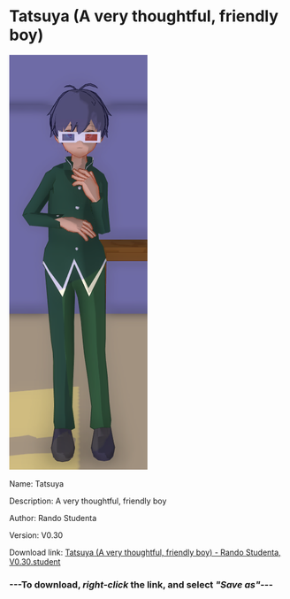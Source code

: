 # Tatsuya (A very thoughtful, friendly boy)

<img src = "https://raw.githubusercontent.com/Arbiter1223/Daigaku-Gurashi-Custom-Students/master/Students/Files/Tatsuya%20(A%20very%20thoughtful%2C%20friendly%20boy).png">

Name: Tatsuya

Description: A very thoughtful, friendly boy

Author: Rando Studenta

Version: V0.30

Download link: <a href="https://raw.githubusercontent.com/Arbiter1223/Daigaku-Gurashi-Custom-Students/master/Students/Files/Tatsuya%20(A%20very%20thoughtful%2C%20friendly%20boy)%20-%20Rando%20Studenta%2C%20V0.30.student">Tatsuya (A very thoughtful, friendly boy) - Rando Studenta, V0.30.student</a>

### ---**To download, _right-click_ the link, and select _"Save as"_**---
